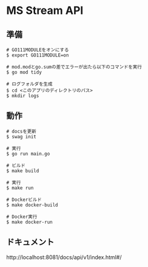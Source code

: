 # MS Stream API

## 準備

```
# GO111MODULEをオンにする
$ export GO111MODULE=on

# mod.modとgo.sumの差でエラーが出たら以下のコマンドを実行
$ go mod tidy

# ログフォルダを生成
$ cd <このアプリのディレクトリのパス>
$ mkdir logs
```

## 動作

```
# docsを更新
$ swag init

# 実行
$ go run main.go
```

```
# ビルド
$ make build

# 実行
$ make run

# Dockerビルド
$ make docker-build

# Docker実行
$ make docker-run
```

## ドキュメント

http://localhost:8081/docs/api/v1/index.html#/
